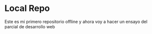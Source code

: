 # Local Repo
Este es mi primero repositorio offline y ahora voy a hacer un ensayo del parcial de desarrollo web